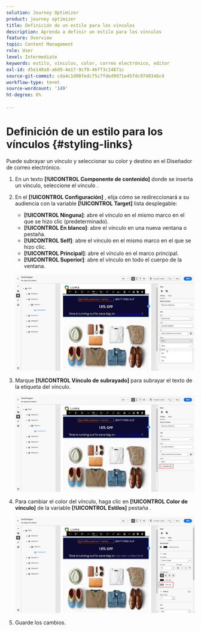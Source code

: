 ```yaml
---
solution: Journey Optimizer
product: journey optimizer
title: Definición de un estilo para los vínculos
description: Aprenda a definir un estilo para los vínculos
feature: Overview
topic: Content Management
role: User
level: Intermediate
keywords: estilo, vínculos, color, correo electrónico, editor
exl-id: d5e148a8-a6d9-4e17-9cf0-46ff3c14871c
source-git-commit: cda4c1d88fedc75c7fded9971e45fdc9740346c4
workflow-type: tm+mt
source-wordcount: '149'
ht-degree: 8%

---
```


# Definición de un estilo para los vínculos {#styling-links}

Puede subrayar un vínculo y seleccionar su color y destino en el Diseñador de correo electrónico.

1. En un texto **[!UICONTROL Componente de contenido]** donde se inserta un vínculo, seleccione el vínculo .

1. En el **[!UICONTROL Configuración]** , elija cómo se redireccionará a su audiencia con la variable **[!UICONTROL Target]** lista desplegable:

   * **[!UICONTROL Ninguna]**: abre el vínculo en el mismo marco en el que se hizo clic (predeterminado).
   * **[!UICONTROL En blanco]**: abre el vínculo en una nueva ventana o pestaña.
   * **[!UICONTROL Self]**: abre el vínculo en el mismo marco en el que se hizo clic.
   * **[!UICONTROL Principal]**: abre el vínculo en el marco principal.
   * **[!UICONTROL Superior]**: abre el vínculo en todo el cuerpo de la ventana.

   ![](assets/link_2.png)

1. Marque **[!UICONTROL Vínculo de subrayado]** para subrayar el texto de la etiqueta del vínculo.

   ![](assets/link_1.png)

1. Para cambiar el color del vínculo, haga clic en **[!UICONTROL Color de vínculo]** de la variable **[!UICONTROL Estilos]** pestaña .

   ![](assets/link_3.png)

1. Guarde los cambios.
